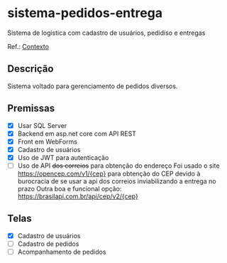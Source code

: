 # sistema-pedidos-entrega
Sistema de logistica com cadastro de usuários, pedidiso e entregas

Ref.: [Contexto](https://pastebin.com/zSF1S3QJ)

## Descrição
Sistema voltado para gerenciamento de pedidos diversos.

## Premissas 
- [x] Usar SQL Server
- [x] Backend em asp.net core com API REST
- [x] Front em WebForms
- [x] Cadastro de usuários
- [x] Uso de JWT para autenticação
- [ ] Uso de API ~~dos correios~~ para obtenção do endereço
    Foi usado o site https://opencep.com/v1/{cep} para obtenção do CEP devido à burocracia de se usar a api dos correios inviabilizando a entrega no prazo
    Outra boa e funcional opção: https://brasilapi.com.br/api/cep/v2/{cep}

## Telas
- [x] Cadastro de usuários
- [ ] Cadastro de pedidos
- [ ] Acompanhamento de pedidos
